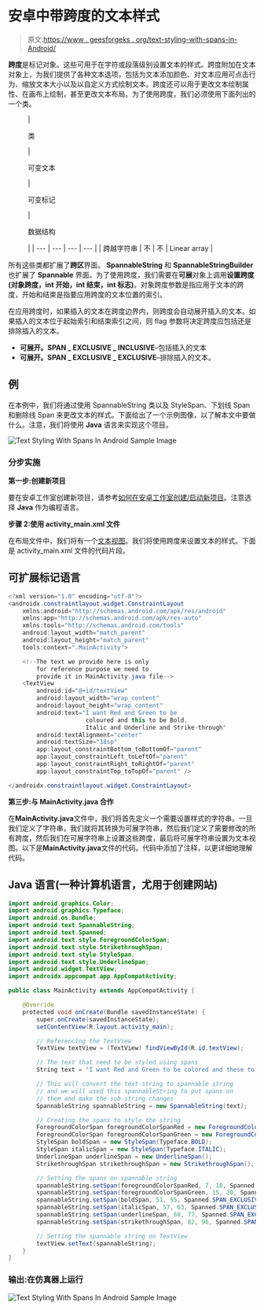# 安卓中带跨度的文本样式

> 原文:[https://www . geesforgeks . org/text-styling-with-spans-in-Android/](https://www.geeksforgeeks.org/text-styling-with-spans-in-android/)

**跨度**是标记对象。这些可用于在字符或段落级别设置文本的样式。跨度附加在文本对象上，为我们提供了各种文本选项，包括为文本添加颜色、对文本应用可点击行为、缩放文本大小以及以自定义方式绘制文本。跨度还可以用于更改文本绘制属性、在画布上绘制，甚至更改文本布局。为了使用跨度，我们必须使用下面列出的一个类。

<figure class="table">

| 

类

 | 

可变文本

 | 

可变标记

 | 

数据结构

 |
| --- | --- | --- | --- |
| 跨越字符串 | 不 | 不 | Linear array |

</figure>

所有这些类都扩展了**跨区**界面。 **SpannableString** 和 **SpannableStringBuilder** 也扩展了 **Spannable** 界面。为了使用跨度，我们需要在**可展**对象上调用**设置跨度(对象跨度，int 开始，int 结束，int 标志)**。对象跨度参数是指应用于文本的跨度，开始和结束是指要应用跨度的文本位置的索引。

在应用跨度时，如果插入的文本在跨度边界内，则跨度会自动展开插入的文本。如果插入的文本位于起始索引和结束索引之间，则 flag 参数将决定跨度应包括还是排除插入的文本。

*   **可展开。SPAN _ EXCLUSIVE _ INCLUSIVE**–包括插入的文本
*   **可展开。SPAN _ EXCLUSIVE _ EXCLUSIVE**–排除插入的文本。

## **例**

在本例中，我们将通过使用 SpannableString 类以及 StyleSpan、下划线 Span 和删除线 Span 来更改文本的样式。下面给出了一个示例图像，以了解本文中要做什么。注意，我们将使用 **Java** 语言来实现这个项目。

![Text Styling With Spans In Android Sample Image](img/e2d431682e67304da6cb75148d8b4a37.png)

### **分步实施**

**第一步:创建新项目**

要在安卓工作室创建新项目，请参考[如何在安卓工作室创建/启动新项目](https://www.geeksforgeeks.org/android-how-to-create-start-a-new-project-in-android-studio/)。注意选择 **Java** 作为编程语言。

**步骤 2:使用 activity_main.xml 文件**

在布局文件中，我们将有一个[文本视图](https://www.geeksforgeeks.org/textview-widget-in-android-using-java-with-examples/)。我们将使用跨度来设置文本的样式。下面是 activity_main.xml 文件的代码片段。

## 可扩展标记语言

```java
<?xml version="1.0" encoding="utf-8"?>
<androidx.constraintlayout.widget.ConstraintLayout 
    xmlns:android="http://schemas.android.com/apk/res/android"
    xmlns:app="http://schemas.android.com/apk/res-auto"
    xmlns:tools="http://schemas.android.com/tools"
    android:layout_width="match_parent"
    android:layout_height="match_parent"
    tools:context=".MainActivity">

    <!--The text we provide here is only
        for reference purpose we need to
        provide it in MainActivity.java file-->
    <TextView
        android:id="@+id/textView"
        android:layout_width="wrap_content"
        android:layout_height="wrap_content"
        android:text="I want Red and Green to be 
                      coloured and this to be Bold,
                      Italic and Underline and Strike-through"
        android:textAlignment="center"
        android:textSize="18sp"
        app:layout_constraintBottom_toBottomOf="parent"
        app:layout_constraintLeft_toLeftOf="parent"
        app:layout_constraintRight_toRightOf="parent"
        app:layout_constraintTop_toTopOf="parent" />

</androidx.constraintlayout.widget.ConstraintLayout>
```

**第三步:与 MainActivity.java 合作**

在**MainActivity.java**文件中，我们将首先定义一个需要设置样式的字符串。一旦我们定义了字符串，我们就将其转换为可展字符串，然后我们定义了需要修改的所有跨度，然后我们在可展字符串上设置这些跨度，最后将可展字符串设置为文本视图。以下是**MainActivity.java**文件的代码。代码中添加了注释，以更详细地理解代码。

## Java 语言(一种计算机语言，尤用于创建网站)

```java
import android.graphics.Color;
import android.graphics.Typeface;
import android.os.Bundle;
import android.text.SpannableString;
import android.text.Spanned;
import android.text.style.ForegroundColorSpan;
import android.text.style.StrikethroughSpan;
import android.text.style.StyleSpan;
import android.text.style.UnderlineSpan;
import android.widget.TextView;
import androidx.appcompat.app.AppCompatActivity;

public class MainActivity extends AppCompatActivity {

    @Override
    protected void onCreate(Bundle savedInstanceState) {
        super.onCreate(savedInstanceState);
        setContentView(R.layout.activity_main);

        // Referencing the TextView
        TextView textView = (TextView) findViewById(R.id.textView);

        // The text that need to be styled using spans
        String text = "I want Red and Green to be colored and these to be Bold, Italic and Underline and Strike-through";

        // This will convert the text-string to spannable string
        // and we will used this spannableString to put spans on 
        // them and make the sub-string changes
        SpannableString spannableString = new SpannableString(text);

        // Creating the spans to style the string
        ForegroundColorSpan foregroundColorSpanRed = new ForegroundColorSpan(Color.RED);
        ForegroundColorSpan foregroundColorSpanGreen = new ForegroundColorSpan(Color.GREEN);
        StyleSpan boldSpan = new StyleSpan(Typeface.BOLD);
        StyleSpan italicSpan = new StyleSpan(Typeface.ITALIC);
        UnderlineSpan underlineSpan = new UnderlineSpan();
        StrikethroughSpan strikethroughSpan = new StrikethroughSpan();

        // Setting the spans on spannable string
        spannableString.setSpan(foregroundColorSpanRed, 7, 10, Spanned.SPAN_EXCLUSIVE_EXCLUSIVE);
        spannableString.setSpan(foregroundColorSpanGreen, 15, 20, Spanned.SPAN_EXCLUSIVE_EXCLUSIVE);
        spannableString.setSpan(boldSpan, 51, 55, Spanned.SPAN_EXCLUSIVE_EXCLUSIVE);
        spannableString.setSpan(italicSpan, 57, 63, Spanned.SPAN_EXCLUSIVE_EXCLUSIVE);
        spannableString.setSpan(underlineSpan, 68, 77, Spanned.SPAN_EXCLUSIVE_EXCLUSIVE);
        spannableString.setSpan(strikethroughSpan, 82, 96, Spanned.SPAN_EXCLUSIVE_EXCLUSIVE);

        // Setting the spannable string on TextView
        textView.setText(spannableString);
    }
}
```

### **输出:在仿真器上运行**

![Text Styling With Spans In Android Sample Image](img/e2d431682e67304da6cb75148d8b4a37.png)
